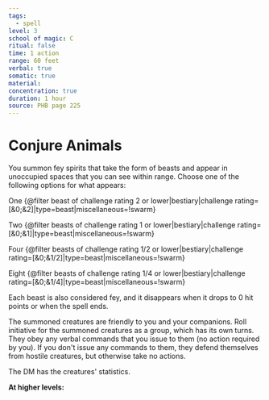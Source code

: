 ```yaml
---
tags:
  - spell
level: 3
school of magic: C
ritual: false
time: 1 action
range: 60 feet
verbal: true
somatic: true
material: 
concentration: true
duration: 1 hour
source: PHB page 225
---
```

# Conjure Animals
You summon fey spirits that take the form of beasts and appear in unoccupied spaces that you can see within range. Choose one of the following options for what appears:

One {@filter beast of challenge rating 2 or lower|bestiary|challenge rating=[&0;&2]|type=beast|miscellaneous=!swarm}

Two {@filter beasts of challenge rating 1 or lower|bestiary|challenge rating=[&0;&1]|type=beast|miscellaneous=!swarm}

Four {@filter beasts of challenge rating 1/2 or lower|bestiary|challenge rating=[&0;&1/2]|type=beast|miscellaneous=!swarm}

Eight {@filter beasts of challenge rating 1/4 or lower|bestiary|challenge rating=[&0;&1/4]|type=beast|miscellaneous=!swarm}

Each beast is also considered fey, and it disappears when it drops to 0 hit points or when the spell ends.

The summoned creatures are friendly to you and your companions. Roll initiative for the summoned creatures as a group, which has its own turns. They obey any verbal commands that you issue to them (no action required by you). If you don't issue any commands to them, they defend themselves from hostile creatures, but otherwise take no actions.

The DM has the creatures' statistics.

**At higher levels:** 